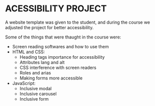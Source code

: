# ACESSIBILITY PROJECT

A website template was given to the student, and during the course we adjusted the project for better accessibility.

Some of the things that were thaught in the course were:

- Screen reading softwares and how to use them
- HTML and CSS:
  - Heading tags importance for accessibility
  - Attributes lang and alt
  - CSS interference with screen readers
  - Roles and arias
  - Making forms more accessible
- JavaScript:
  - Inclusive modal
  - Inclusive carousel
  - Inclusive form
